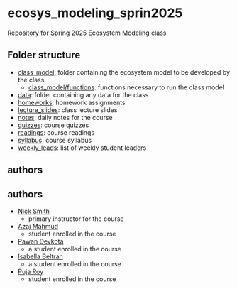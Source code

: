 # ecosys_modeling_sprin2025 
Repository for Spring 2025 Ecosystem Modeling class

## Folder structure
- [class_model](class_model): folder containing the ecosystem model to be developed by the class
	- [class_model/functions](class_model/functions): functions necessary to run the class model
- [data](data): folder containing any data for the class
- [homeworks](homeworks): homework assignments
- [lecture_slides](lecture_slides): class lecture slides
- [notes](notes): daily notes for the course
- [quizzes](quizzes): course quizzes
- [readings](readings): course readings
- [syllabus](syllabus): course syllabus
- [weekly_leads](weekly_leads): list of weekly student leaders

## authors
## authors
- [Nick Smith](mailto:nick.smith@ttu.edu)
	- primary instructor for the course
- [Azaj Mahmud](mailto:azmahmud@ttu.edu)
	- student enrolled in the course
- [Pawan Devkota](mailto:pdevkota@ttu.edu)
	- a student enrolled in the course
- [Isabella Beltran](mailto:ibeltran@ttu.edu)
	- a student enrolled in the course
- [Puja Roy](mailto:puroy@ttu.edu)
	- student enrolled in the course

